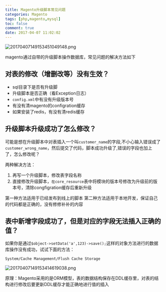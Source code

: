 ```yaml
---
title: Magento升级脚本常见问题
categories: Magento
tags: [php,magento,mysql]
toc: false
comment: true
date: 2017-04-07 11:02:02
---
```



![20170407149153451049148.png](http://o9xbyqajf.bkt.clouddn.com/20170407149153451049148.png)

magento通过自带的升级脚本操作数据库，常见问题的解决方法如下

<!--more-->

## 对表的修改（增删改等）没有生效？
 - sql目录下是否有升级脚
 - 升级脚本是否正确（看Exception日志）
 - `config.xml`中有没有升级版本号
 - 有没有清magento的configration缓存
 - 如果安装了redis，有没有清redis缓存

 
## 升级脚本升级成功了怎么修改？
可能是想在升级脚本中对表插入一个叫`customer_name`的字段,不小心输入错误成了`customer_wrong_name`，然后提交了代码，脚本成功升级了,错误的字段也加上了，怎么修改呢？

两种解决方法：

 1. 再写一个升级脚本，修改表字段名称
 2. 直接修改升级脚本，`在core_resource`表中将模块的版本号修改为升级前的版本号，清除congfigration缓存后重新升级

 第一种方法适用于已经发布到线上的脚本
 第二种方法适用于本地开发，保证自己的代码都是正确的，没有修修补补的内容


## 表中新增字段成功了，但是对应的字段无法插入正确的值？
如果你是通过`$object->setData('a',123)->save();`这样的对象方法进行的数据库操作没有成功，试试下面的方法：

`System/Cache Management/Flush Cache Storage`

![20170407149153414619038.png](http://o9xbyqajf.bkt.clouddn.com/20170407149153414619038.png)

原理：Magento采用的是ORM模型，表的数据结构保存在DDL缓存里，对表的结构进行修改后要更新DDL缓存才能正确地进行值的插入